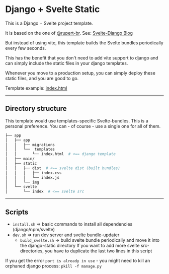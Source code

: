 # Django + Svelte Static

This is a Django + Svelte project template.

It is based on the one of [@rupert-br](https://github.com/rupert-br). See: [Svelte-Django Blog](https://www.rbd-solutions.com/blog/svelte-django/)

But instead of using vite, this template builds the Svelte bundles periodically every few seconds.

This has the benefit that you don't need to add vite support to django and can simply include the static files in your django templates.

Whenever you move to a production setup, you can simply deploy these static files, and you are good to go.

Template example: [index.html](https://github.com/O-X-L/django-svelte-template/blob/main/app/app/templates/index.html)

----

## Directory structure

This template would use templates-specific Svelte-bundles. This is a personal preference. You can - of course - use a single one for all of them. 

```bash
├── app
│   ├── app
│   │   ├── migrations
│   │   └──  templates
│   │       └── index.html  # <== django template
│   ├── main/
│   ├── static
│   │   ├── dist  # <== svelte dist (built bundles)
│   │   │   ├── index.css
│   │   │   └── index.js
│   │   └── img
│   └── svelte
│       └── index  # <== svelte src
```

----

## Scripts

* `install.sh` => basic commands to install all dependencies (django/npm/svelte)
* `dev.sh` => run dev server and svelte bundle-updater
  * `build_svelte.sh` => build svelte bundle periodically and move it into the django-static directory
    If you want to add more svelte src-directories, you have to duplicate the last two lines in this script

If you get the error `port is already in use` - you might need to kill an orphaned django process: `pkill -f manage.py`
